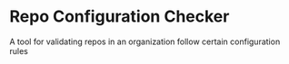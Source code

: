# Repo Configuration Checker
A tool for validating repos in an organization follow certain configuration rules
